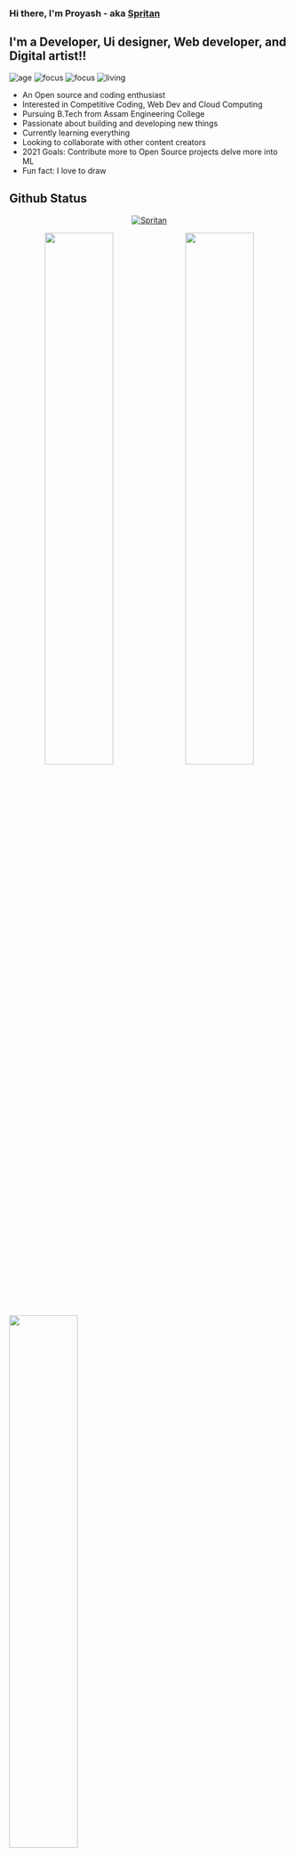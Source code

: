 ### Hi there, I'm Proyash - aka <a href="https://spritan.github.io/Portfolio-website/">Spritan</a>

## I'm a Developer, Ui designer, Web developer, and Digital artist!!

![age](https://img.shields.io/badge/age-19-blue)
![focus](https://img.shields.io/badge/focus-ML-brightgreen)
![focus](https://img.shields.io/badge/focus-Robotics-brightgreen)
![living](https://img.shields.io/badge/living-Assam-3c9)

- An Open source and coding enthusiast
- Interested in Competitive Coding, Web Dev and Cloud Computing 
- Pursuing B.Tech from Assam Engineering College 
- Passionate about building and developing new things
- Currently learning everything
- Looking to collaborate with other content creators
- 2021 Goals: Contribute more to Open Source projects delve more into ML
- Fun fact: I love to draw

## Github Status
<p align="center"> <a href="https://github.com/ryo-ma/github-profile-trophy"><img src="https://github-profile-trophy.vercel.app/?username=Spritan&theme=dracula&row=1&margin-w=15" alt="Spritan" /></a> </p>



<p align="center">

<img width="49.5%" src="https://github-readme-stats.vercel.app/api?username=Spritan&show_icons=true&theme=dark" />
  <img width="49.5%" src="https://github-readme-streak-stats.herokuapp.com/?user=Spritan&theme=dark" />
</p>
<img width="49.5%" src="https://github-readme-stats.vercel.app/api/top-langs/?username=Spritan&langs_count=8&theme=dark" />

## Technologies

### Languages :

![C](https://img.shields.io/badge/C-00599C?style=flat-square&logo=c&logoColor=white)
![C++](https://img.shields.io/badge/-C++-00599C?style=flat-square&logo=c)
![Python](https://img.shields.io/badge/Python-FFD43B?style=flat-sqare&logo=python&logoColor=darkgreen)
![JavaScript](https://img.shields.io/badge/-JavaScript-black?style=flat-square&logo=javascript)

### Front-end Development :

![HTML5](https://img.shields.io/badge/-HTML5-E34F26?style=flat-square&logo=html5&logoColor=white)
![CSS3](https://img.shields.io/badge/-CSS3-1572B6?style=flat-square&logo=css3)
![React](https://img.shields.io/badge/react-%2320232a.svg?style=for-the-badge&logo=react&logoColor=%2361DAFB)
![Vite](https://img.shields.io/badge/vite-%23646CFF.svg?style=for-the-badge&logo=vite&logoColor=white)
![Tailwind CSS](https://img.shields.io/badge/Tailwind_CSS-38B2AC?style=flat-square&logo=tailwind-css&logoColor=white)
![Bootstrap5](https://img.shields.io/badge/Bootstrap-563D7C?style=flat-square&logo=bootstrap&logoColor=white)

### Back-end Development :

![Nodejs](https://img.shields.io/badge/-Nodejs-black?style=flat-square&logo=Node.js)
![Django](https://img.shields.io/badge/-Django-black?style=for-the-badge&logo=Django)
![Flask](https://img.shields.io/badge/flask-%23000.svg?style=for-the-badge&logo=flask&logoColor=white)

### DevOps & Cloud Tools:

![Google Cloud](https://img.shields.io/badge/Google%20Cloud-black?style=flat-square&logo=google-cloud)
![Git](https://img.shields.io/badge/-Git-black?style=flat-square&logo=git)
<a href="#"><img alt="Heroku" src="https://img.shields.io/badge/Heroku%20-%23430098.svg?logo=heroku&logoColor=white"></a>
<a href="#"><img alt="GitHub Pages" src="https://img.shields.io/badge/GitHub%20Pages-%23327FC7.svg?logo=github&logoColor=white"></a>

### Database :

![MongoDB](https://img.shields.io/badge/MongoDB-4EA94B?style=flat-square&logo=mongodb&logoColor=white)
![MySQL](https://img.shields.io/badge/MySQL-00000F?style=flat-square&logo=mysql&logoColor=white)

### Designing :

![Canva](https://img.shields.io/badge/Canva-%2300C4CC.svg?style=for-the-badge&logo=Canva&logoColor=white)
![Figma](https://img.shields.io/badge/figma-%23F24E1E.svg?style=for-the-badge&logo=figma&logoColor=white)

### OS :

![LINUX](https://img.shields.io/badge/Linux-FCC624?style=flat-square&logo=linux&logoColor=black)
![Windows](https://img.shields.io/badge/Windows-0078D6?style=flat-square&logo=windows&logoColor=white)
![Ubuntu](https://img.shields.io/badge/Ubuntu-E95420?style=flat-square&logo=ubuntu&logoColor=white)
![Kali linux](https://img.shields.io/badge/Kali_Linux-557C94?style=flat-square&logo=kali-linux&logoColor=white)
![Arch](https://img.shields.io/badge/Arch%20Linux-1793D1?logo=arch-linux&logoColor=fff&style=for-the-badge)

### Documenting :

![LaTeX](https://img.shields.io/badge/latex-%23008080.svg?style=for-the-badge&logo=latex&logoColor=white)
![Markdown](https://img.shields.io/badge/markdown-%23000000.svg?style=for-the-badge&logo=markdown&logoColor=white)

### No-code Frontend :

![WordPress](https://img.shields.io/badge/WordPress-%23117AC9.svg?style=for-the-badge&logo=WordPress&logoColor=white)
![Wix](https://img.shields.io/badge/WixSite-000?style=for-the-badge&logo=wix&logoColor=white)

### AI/ML :

![Scikit Learn](https://img.shields.io/badge/scikit_learn-F7931E?style=flat-square&logo=scikit-learn&logoColor=white)
![NumPy](https://img.shields.io/badge/Numpy-777BB4?style=flat-square&logo=numpy&logoColor=white)
![Pandas](https://img.shields.io/badge/Pandas-2C2D72?style=flat-square&logo=pandas&logoColor=white)
![OpenCV](https://img.shields.io/badge/OpenCV-27338e?style=flat-square&logo=OpenCV&logoColor=white)
![Jupyter](https://img.shields.io/badge/Jupyter-F37626.svg?&style=flat-square&logo=Jupyter&logoColor=white)
![Matplotlib](https://img.shields.io/badge/Matplotlib-%23ffffff.svg?style=for-the-badge&logo=Matplotlib&logoColor=black)

### React Specific :

![MUI](https://img.shields.io/badge/MUI-%230081CB.svg?style=for-the-badge&logo=mui&logoColor=white)
